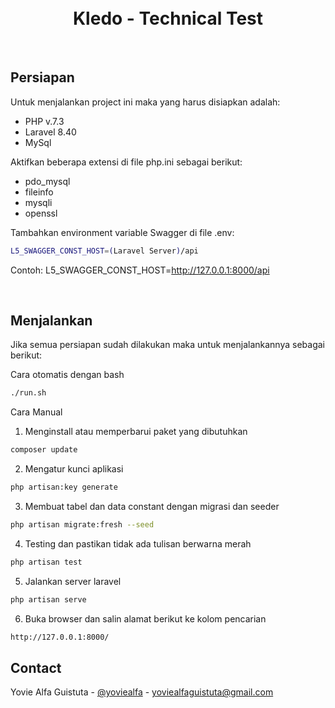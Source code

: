 <br>
<br>

<div align="center">
 <h1 align="center">Kledo - Technical Test</h1>
</div>

<br>

## Persiapan

Untuk menjalankan project ini maka yang harus disiapkan adalah:
- PHP v.7.3
- Laravel 8.40
- MySql

Aktifkan beberapa extensi di file php.ini sebagai berikut:
- pdo_mysql
- fileinfo 
- mysqli 
- openssl 

Tambahkan environment variable Swagger di file .env:
 ```sh
 L5_SWAGGER_CONST_HOST=(Laravel Server)/api
 ```
Contoh: L5_SWAGGER_CONST_HOST=http://127.0.0.1:8000/api


<br>

## Menjalankan 
Jika semua persiapan sudah dilakukan maka untuk menjalankannya sebagai berikut:

Cara otomatis dengan bash
 ```sh
 ./run.sh
 ```

Cara Manual
1. Menginstall atau memperbarui paket yang dibutuhkan
  ```sh
  composer update
  ```

2. Mengatur kunci aplikasi
  ```sh
  php artisan:key generate
  ```

3. Membuat tabel dan data constant dengan migrasi dan seeder
  ```sh
  php artisan migrate:fresh --seed
  ```

4. Testing dan pastikan tidak ada tulisan berwarna merah
  ```sh
  php artisan test
  ```

5. Jalankan server laravel
  ```sh
  php artisan serve
  ```

6. Buka browser dan salin alamat berikut ke kolom pencarian
  ```sh
  http://127.0.0.1:8000/
  ```

## Contact

Yovie Alfa Guistuta - [@yoviealfa](https://www.instagram.com/yoviealfa/) - yoviealfaguistuta@gmail.com